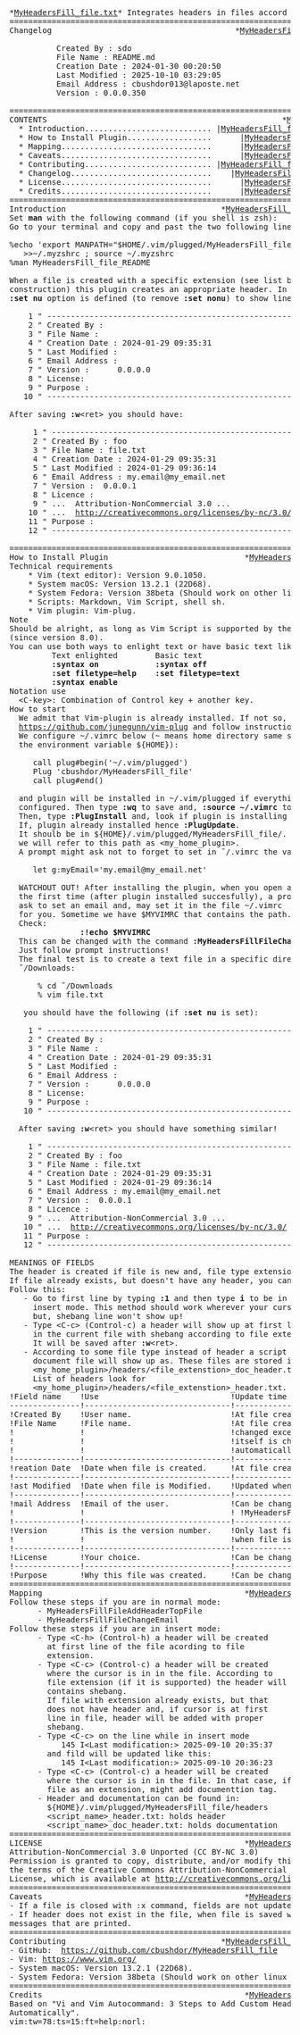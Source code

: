 <!DOCTYPE html>
<html>
<head>
<meta charset="UTF-8">
<meta name="Generator" content="Vim/9.1">
<meta name="plugin-version" content="vim9.0_v2">
<meta name="syntax" content="none">
<meta name="settings" content="use_css,no_foldcolumn,expand_tabs,pre_wrap,prevent_copy=,use_input_for_pc=none">
<meta name="colorscheme" content="none">
<!--
<style>
pre { white-space: pre-wrap; font-family: monospace; color: #ffffff; background-color: #000000; }
body { font-family: monospace; color: #ffffff; background-color: #000000; }
* { font-size: 1em; }
a { color: inherit; }
a:link { color: white; background-color: transparent; text-decoration: none;}
a:visited { color: white; background-color: transparent; text-decoration: none; }
a:hover { color: white; background-color: transparent; text-decoration: none; } 
a:active { color: white; background-color: transparent; text-decoration: underline; }
</style>-->
</head>
<body>
<pre id='vimCodeElement'>
*<a id="README.md" href="">MyHeadersFill_file.txt</a>* Integrates headers in files accord to extensions
==============================================================================
Changelog                                       *<a id="MyHeadersFill_file_Changelog" href="">MyHeadersFill_file_Changelog</a>*
<!--&gt;a:link { color: white; background-color: transparent; text-decoration: none;}
a:visited { color: white; background-color: transparent; text-decoration: none; }
a:hover { color: white; background-color: transparent; text-decoration: none; } 
a:active { color: white; background-color: transparent; text-decoration: underline; }
-->
          Created By : sdo
          File Name : README.md
          Creation Date : 2024-01-30 00:20:50
          Last Modified : 2025-10-10 03:29:05
          Email Address : cbushdor013@laposte.net
          Version : 0.0.0.350
<!--&lt;a:link { color: white; background-color: transparent; text-decoration: none;}
a:visited { color: white; background-color: transparent; text-decoration: none; }
a:hover { color: white; background-color: transparent; text-decoration: none; } 
a:active { color: white; background-color: transparent; text-decoration: underline; }
-->
==============================================================================
CONTENTS                                                  *<a id="MyHeadersFill_file" href="">MyHeadersFill_file</a>*
  * Introduction........................... |<a href="#MyHeadersFill_file_Introduction">MyHeadersFill_file_Introduction</a>|
  * How to Install Plugin..................      |<a href="#MyHeadersFill_file_Install">MyHeadersFill_file_Install</a>|
  * Mapping................................      |<a href="#MyHeadersFill_file_Mapping">MyHeadersFill_file_Mapping</a>|
  * Caveats................................      |<a href="#MyHeadersFill_file_Caveats">MyHeadersFill_file_Caveats</a>|
  * Contributing........................... |<a href="#MyHeadersFill_file_Contributing">MyHeadersFill_file_Contributing</a>|
  * Changelog..............................    |<a href="#MyHeadersFill_file_Changelog">MyHeadersFill_file_Changelog</a>|
  * License................................      |<a href="#MyHeadersFill_file_License">MyHeadersFill_file_License</a>|
  * Credits................................      |<a href="#MyHeadersFill_file_Credits">MyHeadersFill_file_Credits</a>|
==============================================================================
Introduction                                 *<a id="MyHeadersFill_file_Introduction" href="">MyHeadersFill_file_Introduction</a>*
Set <strong>man</strong> with the following command (if you shell is zsh):
Go to your terminal and copy and past the two following lines (% is prompt):
<!--&gt;vima:link { color: white; background-color: transparent; text-decoration: none;}
a:visited { color: white; background-color: transparent; text-decoration: none; }
a:hover { color: white; background-color: transparent; text-decoration: none; } 
a:active { color: white; background-color: transparent; text-decoration: underline; }
-->
%echo 'export MANPATH="$HOME/.vim/plugged/MyHeadersFill_file/man:$MANPATH";'\
   &gt;&gt;~/.myzshrc ; source ~/.myzshrc
%man MyHeadersFill_file_README
<!--&lt;a:link { color: white; background-color: transparent; text-decoration: none;}
a:visited { color: white; background-color: transparent; text-decoration: none; }
a:hover { color: white; background-color: transparent; text-decoration: none; } 
a:active { color: white; background-color: transparent; text-decoration: underline; }
-->
When a file is created with a specific extension (see list below under
construction) this plugin creates an appropriate header. In ˜/.vimrc the
<strong>:set nu</strong> option is defined (to remove <strong>:set nonu</strong>) to show line number.
<!--&gt;vima:link { color: white; background-color: transparent; text-decoration: none;}
a:visited { color: white; background-color: transparent; text-decoration: none; }
a:hover { color: white; background-color: transparent; text-decoration: none; } 
a:active { color: white; background-color: transparent; text-decoration: underline; }
-->
    1 " ------------------------------------------------------
    2 " Created By :
    3 " File Name :
    4 " Creation Date : 2024-01-29 09:35:31
    5 " Last Modified :
    6 " Email Address :
    7 " Version :      0.0.0.0
    8 " License:
    9 " Purpose :
   10 " ------------------------------------------------------
<!--&lt;a:link { color: white; background-color: transparent; text-decoration: none;}
a:visited { color: white; background-color: transparent; text-decoration: none; }
a:hover { color: white; background-color: transparent; text-decoration: none; } 
a:active { color: white; background-color: transparent; text-decoration: underline; }
-->
After saving <strong>:w</strong>&lt;ret&gt; you should have:
<!--&gt;vima:link { color: white; background-color: transparent; text-decoration: none;}
a:visited { color: white; background-color: transparent; text-decoration: none; }
a:hover { color: white; background-color: transparent; text-decoration: none; } 
a:active { color: white; background-color: transparent; text-decoration: underline; }
-->
     1 " ------------------------------------------------------
     2 " Created By : foo
     3 " File Name : file.txt
     4 " Creation Date : 2024-01-29 09:35:31
     5 " Last Modified : 2024-01-29 09:36:14
     6 " Email Address : my.email@my_email.net
     7 " Version :  0.0.0.1
     8 " Licence :
     9 " ...  Attribution-NonCommercial 3.0 ...
    10 " ...  <a href="http://creativecommons.org/licenses/by-nc/3.0/">http://creativecommons.org/licenses/by-nc/3.0/</a> ...
    11 " Purpose :
    12 " ------------------------------------------------------
<!--&lt;a:link { color: white; background-color: transparent; text-decoration: none;}
a:visited { color: white; background-color: transparent; text-decoration: none; }
a:hover { color: white; background-color: transparent; text-decoration: none; } 
a:active { color: white; background-color: transparent; text-decoration: underline; }
-->
==============================================================================
How to Install Plugin                             *<a id="MyHeadersFill_file_Install" href="">MyHeadersFill_file_Install</a>*
Technical requirements
    * Vim (text editor): Version 9.0.1050.
    * System macOS: Version 13.2.1 (22D68).
    * System Fedora: Version 38beta (Should work on other linux distros too).
    * Scripts: Markdown, Vim Script, shell sh.
    * Vim plugin: Vim-plug.
Note
Should be alright, as long as Vim Script is supported by the editor
(since version 8.0).
You can use both ways to enlight text or have basic text like this:
         Text enlighted        Basic text
         <strong>:syntax on</strong>            <strong>:syntax off</strong>
         <strong>:set filetype=help</strong>    <strong>:set filetype=text</strong>
         <strong>:syntax enable</strong>
Notation use
  &lt;C-key&gt;: Combination of Control key + another key.
How to start
  We admit that Vim-plugin is already installed. If not so, go to
  <a href="https://github.com/junegunn/vim-plug">https://github.com/junegunn/vim-plug</a> and follow instructions.
  We configure ~/.vimrc below (~ means home directory same story for
  the environment variable ${HOME}):
<!--&gt;vima:link { color: white; background-color: transparent; text-decoration: none;}
a:visited { color: white; background-color: transparent; text-decoration: none; }
a:hover { color: white; background-color: transparent; text-decoration: none; } 
a:active { color: white; background-color: transparent; text-decoration: underline; }
-->
     call plug#begin('~/.vim/plugged')
     Plug 'cbushdor/MyHeadersFill_file'
     call plug#end()
<!--&lt;a:link { color: white; background-color: transparent; text-decoration: none;}
a:visited { color: white; background-color: transparent; text-decoration: none; }
a:hover { color: white; background-color: transparent; text-decoration: none; } 
a:active { color: white; background-color: transparent; text-decoration: underline; }
-->
  and plugin will be installed in ~/.vim/plugged if everything is well
  configured. Then type <strong>:wq</strong> to save and, <strong>:source ~/.vimrc</strong> to relaunch.
  Then, type <strong>:PlugInstall</strong> and, look if plugin is installing itself.
  If, plugin already installed hence <strong>:PlugUpdate</strong>.
  It shoulb be in ${HOME}/.vim/plugged/MyHeadersFill_file/. Later on,
  we will refer to this path as &lt;my_home_plugin&gt;.
  A prompt might ask not to forget to set in ˜/.vimrc the variable email:
<!--&gt;vima:link { color: white; background-color: transparent; text-decoration: none;}
a:visited { color: white; background-color: transparent; text-decoration: none; }
a:hover { color: white; background-color: transparent; text-decoration: none; } 
a:active { color: white; background-color: transparent; text-decoration: underline; }
-->
     let g:myEmail='my.email@my_email.net'
<!--&lt;a:link { color: white; background-color: transparent; text-decoration: none;}
a:visited { color: white; background-color: transparent; text-decoration: none; }
a:hover { color: white; background-color: transparent; text-decoration: none; } 
a:active { color: white; background-color: transparent; text-decoration: underline; }
-->
  WATCHOUT OUT! After installing the plugin, when you open a file for
  the first time (after plugin installed succesfully), a prompt may
  ask to set an email and, may set it in the file ~/.vimrc
  for you. Sometime we have $MYVIMRC that contains the path.
  Check:
               <strong>:!echo $MYVIMRC</strong>
  This can be changed with the command <strong>:MyHeadersFillFileChangeEmail</strong>.
  Just follow prompt instructions!
  The final test is to create a text file in a specific directory s.a
  ˜/Downloads:
<!--&gt;a:link { color: white; background-color: transparent; text-decoration: none;}
a:visited { color: white; background-color: transparent; text-decoration: none; }
a:hover { color: white; background-color: transparent; text-decoration: none; } 
a:active { color: white; background-color: transparent; text-decoration: underline; }
-->
      % cd ˜/Downloads
      % vim file.txt
<!--&lt;a:link { color: white; background-color: transparent; text-decoration: none;}
a:visited { color: white; background-color: transparent; text-decoration: none; }
a:hover { color: white; background-color: transparent; text-decoration: none; } 
a:active { color: white; background-color: transparent; text-decoration: underline; }
-->
   you should have the following (if <strong>:set nu</strong> is set):
<!--&gt;vima:link { color: white; background-color: transparent; text-decoration: none;}
a:visited { color: white; background-color: transparent; text-decoration: none; }
a:hover { color: white; background-color: transparent; text-decoration: none; } 
a:active { color: white; background-color: transparent; text-decoration: underline; }
-->
    1 " ------------------------------------------------------
    2 " Created By :
    3 " File Name :
    4 " Creation Date : 2024-01-29 09:35:31
    5 " Last Modified :
    6 " Email Address :
    7 " Version :      0.0.0.0
    8 " License:
    9 " Purpose :
   10 " ------------------------------------------------------
<!--&lt;a:link { color: white; background-color: transparent; text-decoration: none;}
a:visited { color: white; background-color: transparent; text-decoration: none; }
a:hover { color: white; background-color: transparent; text-decoration: none; } 
a:active { color: white; background-color: transparent; text-decoration: underline; }
-->
  After saving <strong>:w</strong>&lt;ret&gt; you should have something similar!
<!--&gt;vima:link { color: white; background-color: transparent; text-decoration: none;}
a:visited { color: white; background-color: transparent; text-decoration: none; }
a:hover { color: white; background-color: transparent; text-decoration: none; } 
a:active { color: white; background-color: transparent; text-decoration: underline; }
-->
    1 " ------------------------------------------------------
    2 " Created By : foo
    3 " File Name : file.txt
    4 " Creation Date : 2024-01-29 09:35:31
    5 " Last Modified : 2024-01-29 09:36:14
    6 " Email Address : my.email@my_email.net
    7 " Version :  0.0.0.1
    8 " Licence :
    9 " ...  Attribution-NonCommercial 3.0 ...
   10 " ...  <a href="http://creativecommons.org/licenses/by-nc/3.0/">http://creativecommons.org/licenses/by-nc/3.0/</a> ...
   11 " Purpose :
   12 " ------------------------------------------------------
<!--&lt;a:link { color: white; background-color: transparent; text-decoration: none;}
a:visited { color: white; background-color: transparent; text-decoration: none; }
a:hover { color: white; background-color: transparent; text-decoration: none; } 
a:active { color: white; background-color: transparent; text-decoration: underline; }
-->
MEANINGS OF FIELDS
The header is created if file is new and, file type extension supported.
If file already exists, but doesn't have any header, you can create one.
Follow this:
   - Go to first line by typing <strong>:1</strong> and then type <strong>i</strong> to be in
     insert mode. This method should work wherever your cursor is
     but, shebang line won't show up!
   - Type &lt;C-c&gt; (Control-c) a header will show up at first line
     in the current file with shebang according to file extension.
     It will be saved after <strong>:w</strong>&lt;ret&gt;.
   - According to some file type instead of header a script to
     document file will show up as. These files are stored in
     &lt;my_home_plugin&gt;/headers/&lt;file_extenstion&gt;_doc_header.txt.
     List of headers look for
     &lt;my_home_plugin&gt;/headers/&lt;file_extenstion&gt;_header.txt.
!Field name    !Use                            !Update time
---------------!-------------------------------!------------------------------
!Created By    !User name.                     !At file creation.
!File Name     !File name.                     !At file creation. Cannot be
!              !                               !changed except, if file name
!              !                               !itself is changed. Updated
!              !                               !automatically.
!--------------!-------------------------------!------------------------------
!reation Date  !Date when file is created.     !At file creation.
!--------------!-------------------------------!------------------------------
!ast Modified  !Date when file is Modified.    !Updated when file is saved.
!--------------!-------------------------------!------------------------------
!mail Address  !Email of the user.             !Can be changed within read
!              !                               ! !MyHeadersFill_file_Install!.
!--------------!-------------------------------!------------------------------
!Version       !This is the version number.    !Only last field incremented
!              !                               !when file is saved.
!--------------!-------------------------------!------------------------------
!License       !Your choice.                   !Can be changed anytime!
!--------------!-------------------------------!------------------------------
!Purpose       !Why this file was created.     !Can be changed anytime!
==============================================================================
Mapping                                           *<a id="MyHeadersFill_file_Mapping" href="">MyHeadersFill_file_Mapping</a>*
Follow these steps if you are in normal mode:
      - MyHeadersFillFileAddHeaderTopFile
      - MyHeadersFillFileChangeEmail
Follow these steps if you are in insert mode:
      - Type &lt;C-h&gt; (Control-h) a header will be created
        at first line of the file acording to file
        extension.
      - Type &lt;C-c&gt; (Control-c) a header will be created
        where the cursor is in in the file. According to
        file extension (if it is supported) the header will
        contains shebang.
        If file with extension already exists, but that
        does not have header and, if cursor is at first
        line in file, header will be added with proper
        shebang.
      - Type &lt;C-c&gt; on the line while in insert mode
           145 I&lt;Last modification:&gt; 2025-09-10 20:35:37
        and fild will be updated like this:
           145 I&lt;Last modification:&gt; 2025-09-10 20:36:23
      - Type &lt;C-c&gt; (Control-c) a header will be created
        where the cursor is in in the file. In that case, if
        file as an extension, might add documenttion tag.
      - Header and documentation can be found in:
        ${HOME}/.vim/plugged/MyHeadersFill_file/headers
        &lt;script_name&gt;_header.txt: holds header
        &lt;script_name&gt;_doc_header.txt: holds documentation
==============================================================================
LICENSE                                           *<a id="MyHeadersFill_file_License" href="">MyHeadersFill_file_License</a>*
Attribution-NonCommercial 3.0 Unported (CC BY-NC 3.0)
Permission is granted to copy, distribute, and/or modify this document under
the terms of the Creative Commons Attribution-NonCommercial 3.0 Unported
License, which is available at <a href="http://creativecommons.org/licenses/by-nc/3.0/">http://creativecommons.org/licenses/by-nc/3.0/</a>.
==============================================================================
Caveats                                           *<a id="MyHeadersFill_file_Caveats" href="">MyHeadersFill_file_Caveats</a>*
- If a file is closed with :x command, fields are not updated properly.
- If header does not exist in the file, when file is saved we have error
messages that are printed.
==============================================================================
Contributing                                 *<a id="MyHeadersFill_file_Contributing" href="">MyHeadersFill_file_Contributing</a>*
- GitHub:  <a href="https://github.com/cbushdor/MyHeadersFill_file">https://github.com/cbushdor/MyHeadersFill_file</a>
- Vim&#0058; <a href="https://www.vim.org/">https://www.vim.org/</a>
- System macOS: Version 13.2.1 (22D68).
- System Fedora: Version 38beta (Should work on other linux distros too).
==============================================================================
Credits                                           *<a id="MyHeadersFill_file_Credits" href="">MyHeadersFill_file_Credits</a>*
Based on "Vi and Vim Autocommand: 3 Steps to Add Custom Header To Your File
Automatically".
vim&#0058;tw=78:ts=15:ft=help:norl:
</pre>
</body>
</html>
<!-- vim: set foldmethod=manual : a:link { color: white; background-color: transparent; text-decoration: none;}
a:visited { color: white; background-color: transparent; text-decoration: none; }
a:hover { color: white; background-color: transparent; text-decoration: none; } 
a:active { color: white; background-color: transparent; text-decoration: underline; }
-->
